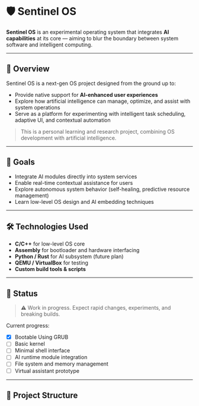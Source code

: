 # 🛡️ Sentinel OS

**Sentinel OS** is an experimental operating system that integrates **AI capabilities** at its core — aiming to blur the boundary between system software and intelligent computing.

---

## 🌟 Overview

Sentinel OS is a next-gen OS project designed from the ground up to:
- Provide native support for **AI-enhanced user experiences**
- Explore how artificial intelligence can manage, optimize, and assist with system operations
- Serve as a platform for experimenting with intelligent task scheduling, adaptive UI, and contextual automation

> This is a personal learning and research project, combining OS development with artificial intelligence.

---

## 🧠 Goals

- Integrate AI modules directly into system services
- Enable real-time contextual assistance for users
- Explore autonomous system behavior (self-healing, predictive resource management)
- Learn low-level OS design and AI embedding techniques

---

## 🛠️ Technologies Used

- **C/C++** for low-level OS core
- **Assembly** for bootloader and hardware interfacing
- **Python / Rust** for AI subsystem (future plan)
- **QEMU / VirtualBox** for testing
- **Custom build tools & scripts**

---

## 🚧 Status

> ⚠️ Work in progress. Expect rapid changes, experiments, and breaking builds.

Current progress:
- [X] Bootable Using GRUB
- [ ] Basic kernel
- [ ] Minimal shell interface
- [ ] AI runtime module integration
- [ ] File system and memory management
- [ ] Virtual assistant prototype

---

## 📂 Project Structure

